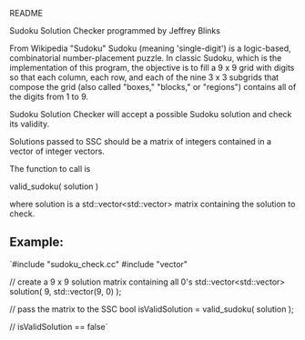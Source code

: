 README

Sudoku Solution Checker
programmed by Jeffrey Blinks


From Wikipedia "Sudoku"
Sudoku (meaning 'single-digit') is a logic-based,
combinatorial number-placement puzzle. In classic Sudoku,
which is the implementation of this program, the objective
is to fill a 9 x 9 grid with digits so that each column, each row,
and each of the nine 3 x 3 subgrids that compose the
grid (also called "boxes," "blocks," or "regions") contains all
of the digits from 1 to 9.


Sudoku Solution Checker will accept a possible Sudoku
solution and check its validity.

Solutions passed to SSC should be a matrix of integers
contained in a vector of integer vectors.


The function to call is

valid_sudoku( solution )

where solution is a std::vector<std::vector<int>> matrix
containing the solution to check.

Example:
--------

`#include "sudoku_check.cc"
#include "vector"

// create a 9 x 9 solution matrix containing all 0's
std::vector<std::vector<int>> solution( 9, std::vector(9, 0) );

// pass the matrix to the SSC
bool isValidSolution = valid_sudoku( solution );

// isValidSolution == false`

